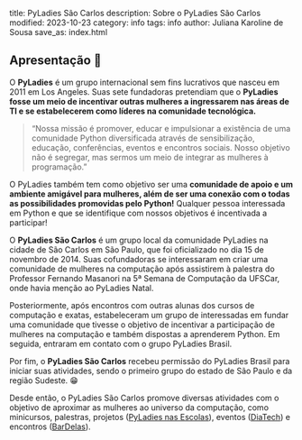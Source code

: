 title: PyLadies São Carlos
description: Sobre o PyLadies São Carlos
modified: 2023-10-23
category: info
tags: info
author: Juliana Karoline de Sousa 
save_as: index.html

## Apresentação 👋
O **PyLadies** é um grupo internacional sem fins lucrativos que nasceu em 2011 em Los Angeles. Suas sete fundadoras pretendiam que o **PyLadies fosse um meio de incentivar outras mulheres a ingressarem nas áreas de TI e se estabelecerem como líderes na comunidade tecnológica.**

> “Nossa missão é promover, educar e impulsionar a existência de uma comunidade Python diversificada através de sensibilização, educação, conferências, eventos e encontros sociais. Nosso objetivo não é segregar, mas sermos um meio de integrar as mulheres à programação.”

O PyLadies também tem como objetivo ser uma **comunidade de apoio e um ambiente amigável para mulheres, além de ser uma conexão com o todas as possibilidades promovidas pelo Python!** Qualquer pessoa interessada em Python e que se identifique com nossos objetivos é incentivada a participar!

O **PyLadies São Carlos** é um grupo local da comunidade PyLadies na cidade de São Carlos em São Paulo, que foi oficializado no dia 15 de novembro de 2014. Suas cofundadoras se interessaram em criar uma comunidade de mulheres na computação após assistirem à palestra do Professor Fernando Masanori na 5ª Semana de Computação da UFSCar, onde havia menção ao PyLadies Natal.

Posteriormente, após encontros com outras alunas dos cursos de computação e exatas, estabeleceram um grupo de interessadas em fundar uma comunidade que tivesse o objetivo de incentivar a participação de mulheres na computação e também dispostas a aprenderem Python. Em seguida, entraram em contato com o grupo PyLadies Brasil.

Por fim, o **PyLadies São Carlos** recebeu permissão do PyLadies Brasil para iniciar suas atividades, sendo o primeiro grupo do estado de São Paulo e da região Sudeste. 😁

Desde então, o PyLadies São Carlos promove diversas atividades com o objetivo de aproximar as mulheres ao universo da computação, como minicursos, palestras, projetos ([PyLadies nas Escolas](https://g1.globo.com/sp/sao-carlos-regiao/noticia/2019/08/22/projeto-leva-universo-da-programacao-para-meninas-do-ensino-medio-em-sao-carlos.ghtml)), eventos ([DiaTech](https://www.facebook.com/PyLadiesSaoCarlos/photos/a.1926210530813893/1926213804146899?type=3&sfns=mo)) e encontros ([BarDelas](https://www.facebook.com/PyLadiesSaoCarlos/posts/2409227145845560)).
